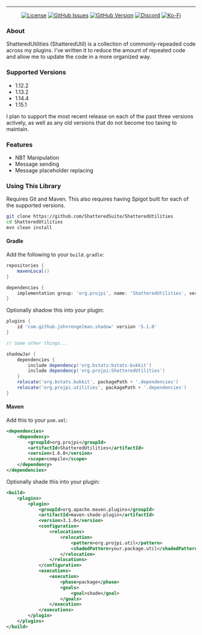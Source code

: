 <p align="center"><img src="https://raw.githubusercontent.com/ShatteredSuite/ShatteredUtilities/master/header.png" alt=""/></p>

-----
<p align="center">
<a href="https://github.com/ShatteredSuite/ShatteredUtilities/blob/master/LICENSE"><img alt="License" src="https://img.shields.io/github/license/ShatteredSuite/ShatteredUtilities?style=for-the-badge&logo=github" /></a>
<a href="https://github.com/ShatteredSuite/ShatteredUtilities/issues"><img alt="GitHub Issues" src="https://img.shields.io/github/issues/ShatteredSuite/ShatteredUtilities?style=for-the-badge&logo=github" /></a>
<a href="https://github.com/ShatteredSuite/ShatteredUtilities/releases"><img alt="GitHub Version" src="https://img.shields.io/github/tag/ShatteredSuite/ShatteredUtilities?label=Github%20Version&style=for-the-badge&logo=github" /></a>
<a href="https://discord.gg/zUbNX9t"><img alt="Discord" src="https://img.shields.io/badge/Get%20Help-On%20Discord-%237289DA?style=for-the-badge&logo=discord" /></a>
<a href="ko-fi.com/uberpilot"><img alt="Ko-Fi" src="https://img.shields.io/badge/Support-on%20Ko--fi-%23F16061?style=for-the-badge&logo=ko-fi" /></a>
</p>

### About
ShatteredUtilities (ShatteredUtil) is a collection of commonly-repeaded code across my plugins. I've written it to 
reduce the amount of repeated code and allow me to update the code in a more organized way. 

### Supported Versions
* 1.12.2
* 1.13.2
* 1.14.4
* 1.15.1

I plan to support the most recent release on each of the past three versions actively, as well as any old versions that
do not become too taxing to maintain.

### Features
* NBT Manipulation
* Message sending
* Message placeholder replacing

### Using This Library
Requires Git and Maven. This also requires having Spigot built for each of the supported versions.

```bash
git clone https://github.com/ShatteredSuite/ShatteredUtilities
cd ShatteredUtilities
mvn clean install
```

#### Gradle

Add the following to your `build.gradle`:
```groovy
repositories {
    mavenLocal()
}

dependencies {
    implementation group: 'org.projpi', name: 'ShatteredUtilities', version: '1.5.0'
}
```

Optionally shadow this into your plugin:
```groovy
plugins {
    id 'com.github.johnrengelman.shadow' version '5.1.0'
}

// Some other things...

shadowJar {
    dependencies {
        include dependency('org.bstats:bstats-bukkit')
        include dependency('org.projpi:ShatteredUtilities')
    }
    relocate('org.bstats.bukkit', packagePath + '.dependencies')
    relocate('org.projpi.utilities', packagePath + '.dependencies')
}
```

#### Maven
Add this to your `pom.xml`:
```xml
<dependencies>
    <dependency>
        <groupId>org.projpi</groupId>
        <artifactId>ShatteredUtilities</artifactId>
        <version>1.6.0</version>
        <scope>compile</scope>
    </dependency>
</dependencies>
```

Optionally shade this into your plugin:
```xml
<build>
    <plugins>
        <plugin>
            <groupId>org.apache.maven.plugins</groupId>
            <artifactId>maven-shade-plugin</artifactId>
            <version>3.1.0</version>
            <configuration>
                <relocations>
                    <relocation>
                        <pattern>org.projpi.util</pattern>
                        <shadedPattern>your.package.util</shadedPattern>
                    </relocation>
                </relocations>
            </configuration>
            <executions>
                <execution>
                    <phase>package</phase>
                    <goals>
                        <goal>shade</goal>
                    </goals>
                </execution>
            </executions>
        </plugin>
    </plugins>
</build>
```


